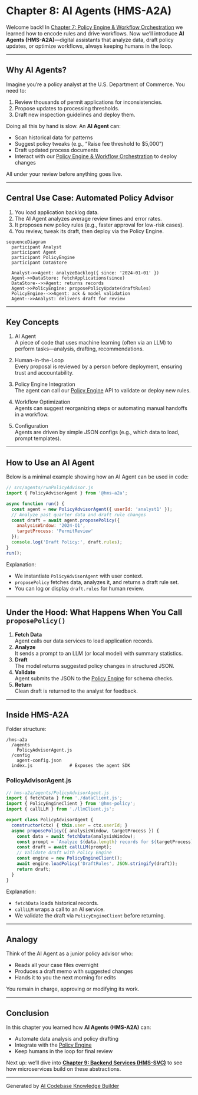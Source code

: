 # Chapter 8: AI Agents (HMS-A2A)

Welcome back! In [Chapter 7: Policy Engine & Workflow Orchestration](07_policy_engine___workflow_orchestration_.md) we learned how to encode rules and drive workflows. Now we’ll introduce **AI Agents (HMS-A2A)**—digital assistants that analyze data, draft policy updates, or optimize workflows, always keeping humans in the loop.

---

## Why AI Agents?

Imagine you’re a policy analyst at the U.S. Department of Commerce. You need to:
1. Review thousands of permit applications for inconsistencies.  
2. Propose updates to processing thresholds.  
3. Draft new inspection guidelines and deploy them.  

Doing all this by hand is slow. An **AI Agent** can:
- Scan historical data for patterns  
- Suggest policy tweaks (e.g., “Raise fee threshold to \$5,000”)  
- Draft updated process documents  
- Interact with our [Policy Engine & Workflow Orchestration](07_policy_engine___workflow_orchestration_.md) to deploy changes  

All under your review before anything goes live.

---

## Central Use Case: Automated Policy Advisor

1. You load application backlog data.  
2. The AI Agent analyzes average review times and error rates.  
3. It proposes new policy rules (e.g., faster approval for low-risk cases).  
4. You review, tweak its draft, then deploy via the Policy Engine.  

```mermaid
sequenceDiagram
  participant Analyst
  participant Agent
  participant PolicyEngine
  participant DataStore

  Analyst->>Agent: analyzeBacklog({ since: '2024-01-01' })
  Agent->>DataStore: fetchApplications(since)
  DataStore-->>Agent: returns records
  Agent->>PolicyEngine: proposePolicyUpdate(draftRules)
  PolicyEngine-->>Agent: ack & model validation
  Agent-->>Analyst: delivers draft for review
```

---

## Key Concepts

1. AI Agent  
   A piece of code that uses machine learning (often via an LLM) to perform tasks—analysis, drafting, recommendations.

2. Human-in-the-Loop  
   Every proposal is reviewed by a person before deployment, ensuring trust and accountability.

3. Policy Engine Integration  
   The agent can call our [Policy Engine](07_policy_engine___workflow_orchestration_.md) API to validate or deploy new rules.

4. Workflow Optimization  
   Agents can suggest reorganizing steps or automating manual handoffs in a workflow.

5. Configuration  
   Agents are driven by simple JSON configs (e.g., which data to load, prompt templates).

---

## How to Use an AI Agent

Below is a minimal example showing how an AI Agent can be used in code:

```js
// src/agents/runPolicyAdvisor.js
import { PolicyAdvisorAgent } from '@hms-a2a';

async function run() {
  const agent = new PolicyAdvisorAgent({ userId: 'analyst1' });
  // Analyze past quarter data and draft rule changes
  const draft = await agent.proposePolicy({
    analysisWindow: '2024-Q1',
    targetProcess: 'PermitReview'
  });
  console.log('Draft Policy:', draft.rules);
}
run();
```

Explanation:
- We instantiate `PolicyAdvisorAgent` with user context.  
- `proposePolicy` fetches data, analyzes it, and returns a draft rule set.  
- You can log or display `draft.rules` for human review.

---

## Under the Hood: What Happens When You Call `proposePolicy()`

1. **Fetch Data**  
   Agent calls our data services to load application records.  
2. **Analyze**  
   It sends a prompt to an LLM (or local model) with summary statistics.  
3. **Draft**  
   The model returns suggested policy changes in structured JSON.  
4. **Validate**  
   Agent submits the JSON to the [Policy Engine](07_policy_engine___workflow_orchestration_.md) for schema checks.  
5. **Return**  
   Clean draft is returned to the analyst for feedback.

---

## Inside HMS-A2A

Folder structure:

```
/hms-a2a
  /agents
    PolicyAdvisorAgent.js
  /config
    agent-config.json
  index.js              # Exposes the agent SDK
```

### PolicyAdvisorAgent.js

```js
// hms-a2a/agents/PolicyAdvisorAgent.js
import { fetchData } from './dataClient.js';
import { PolicyEngineClient } from '@hms-policy';
import { callLLM } from './llmClient.js';

export class PolicyAdvisorAgent {
  constructor(ctx) { this.user = ctx.userId; }
  async proposePolicy({ analysisWindow, targetProcess }) {
    const data = await fetchData(analysisWindow);
    const prompt = `Analyze ${data.length} records for ${targetProcess}...`;
    const draft = await callLLM(prompt);
    // Validate draft with Policy Engine
    const engine = new PolicyEngineClient();
    await engine.loadPolicy('DraftRules', JSON.stringify(draft));
    return draft;
  }
}
```

Explanation:
- `fetchData` loads historical records.  
- `callLLM` wraps a call to an AI service.  
- We validate the draft via `PolicyEngineClient` before returning.

---

## Analogy

Think of the AI Agent as a junior policy advisor who:
- Reads all your case files overnight  
- Produces a draft memo with suggested changes  
- Hands it to you the next morning for edits  

You remain in charge, approving or modifying its work.

---

## Conclusion

In this chapter you learned how **AI Agents (HMS-A2A)** can:
- Automate data analysis and policy drafting  
- Integrate with the [Policy Engine](07_policy_engine___workflow_orchestration_.md)  
- Keep humans in the loop for final review  

Next up: we’ll dive into **[Chapter 9: Backend Services (HMS-SVC)](09_backend_services__hms_svc__.md)** to see how microservices build on these abstractions.

---

Generated by [AI Codebase Knowledge Builder](https://github.com/The-Pocket/Tutorial-Codebase-Knowledge)